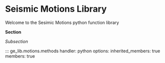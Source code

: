 # Seismic Motions Library

Welcome to the Sesimic Motions python function library


**Section**





*Subsection*


::: ge_lib.motions.methods
    handler: python
    options:
      inherited_members: true
      members: true